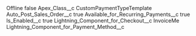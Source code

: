 <?xml version="1.0" encoding="UTF-8"?>
<CustomMetadata xmlns="http://soap.sforce.com/2006/04/metadata" xmlns:xsi="http://www.w3.org/2001/XMLSchema-instance" xmlns:xsd="http://www.w3.org/2001/XMLSchema">
    <label>Offline</label>
    <protected>false</protected>
    <values>
        <field>Apex_Class__c</field>
        <value xsi:type="xsd:string">CustomPaymentTypeTemplate</value>
    </values>
    <values>
        <field>Auto_Post_Sales_Order__c</field>
        <value xsi:type="xsd:boolean">true</value>
    </values>
    <values>
        <field>Available_for_Recurring_Payments__c</field>
        <value xsi:type="xsd:boolean">true</value>
    </values>
    <values>
        <field>Is_Enabled__c</field>
        <value xsi:type="xsd:boolean">true</value>
    </values>
    <values>
        <field>Lightning_Component_for_Checkout__c</field>
        <value xsi:type="xsd:string">InvoiceMe</value>
    </values>
    <values>
        <field>Lightning_Component_for_Payment_Method__c</field>
        <value xsi:nil="true"/>
    </values>
</CustomMetadata>
